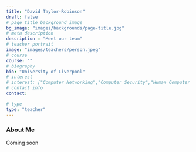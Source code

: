 ```yaml
---
title: "David Taylor-Robinson"
draft: false
# page title background image
bg_image: "images/backgrounds/page-title.jpg"
# meta description
description : "Meet our team"
# teacher portrait
image: "images/teachers/person.jpeg"
# course
course: ""
# biography
bio: "University of Liverpool"
# interest
# interest: ["Computer Networking","Computer Security","Human Computer Interfacing"]
# contact info
contact:

# type
type: "teacher"
---
```


### About Me

Coming soon